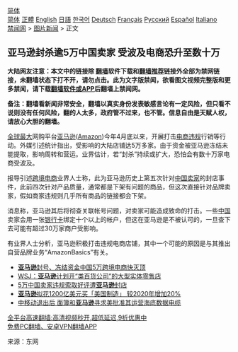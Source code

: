  <!-- 面包屑导航 --> <div class="breadcrumb"><!-- GTranslate: https://gtranslate.io/ -->  <div class="switcher notranslate">  <div class="selected">  <a href="#" onclick="return false;"> 简体</a>  </div>  <div class="option">  <a href="https://www.bannedbook.org" onclick="doGTranslate('zh-CN|zh-CN');jQuery('div.switcher div.selected a').html(jQuery(this).html());return false;" title="简体中文" class="nturl selected"> 简体</a>  <a href="https://www.bannedbook.org/zh-tw/" onclick="doGTranslate('zh-CN|zh-TW');jQuery('div.switcher div.selected a').html(jQuery(this).html());return false;" title="繁體中文" class="nturl"> 正體</a>  <a href="https://www.bannedbook.org/en/" onclick="doGTranslate('zh-CN|en');jQuery('div.switcher div.selected a').html(jQuery(this).html());return false;" title="English" class="nturl"> English</a>  <a href="https://www.bannedbook.org/ja/" onclick="doGTranslate('zh-CN|ja');jQuery('div.switcher div.selected a').html(jQuery(this).html());return false;" title="日本語" class="nturl"> 日語</a>  <a href="https://www.bannedbook.org/ko/" onclick="doGTranslate('zh-CN|ko');jQuery('div.switcher div.selected a').html(jQuery(this).html());return false;" title="한국어" class="nturl"> 한국어</a>  <a href="https://www.bannedbook.org/de/" onclick="doGTranslate('zh-CN|de');jQuery('div.switcher div.selected a').html(jQuery(this).html());return false;" title="Deutsch" class="nturl"> Deutsch</a>  <a href="https://www.bannedbook.org/fr/" onclick="doGTranslate('zh-CN|fr');jQuery('div.switcher div.selected a').html(jQuery(this).html());return false;" title="Français" class="nturl"> Français</a>  <a href="https://www.bannedbook.org/ru/" onclick="doGTranslate('zh-CN|ru');jQuery('div.switcher div.selected a').html(jQuery(this).html());return false;" title="Русский" class="nturl"> Русский</a>  <a href="https://www.bannedbook.org/es/" onclick="doGTranslate('zh-CN|es');jQuery('div.switcher div.selected a').html(jQuery(this).html());return false;" title="Español" class="nturl"> Español</a>  <a href="https://www.bannedbook.org/it/" onclick="doGTranslate('zh-CN|it');jQuery('div.switcher div.selected a').html(jQuery(this).html());return false;" title="Italiano" class="nturl"> Italiano</a>  </div>  </div>      <div class='breadcrumb-sub'><!-- Breadcrumb NavXT 6.3.0 --> <a href="https://www.bannedbook.org/" class="home">禁闻网</a> &gt; <a href="https://www.bannedbook.org/bnews/topimagenews/" class="category">图片新闻</a> &gt; 正文</div></div><h2>亚马逊封杀逾5万中国卖家 受波及电商恐升至数十万</h2> <p class="notice"><b>大陆网友注意：本文中的链接除 <a href="https://github.com/bannedbook/fanqiang" >翻墙</a>软件下载和<a href="https://github.com/killgcd/justmysocks/blob/master/README.md">翻墙推荐</a>链接外全部为禁网链接，未翻墙状态下打不开，请勿点击。此为文字版禁闻，欲看图文视频完整版和更多禁闻，请下载<a href="https://github.com/bannedbook/fanqiang">翻墙软件或APP</a>后翻墙上禁闻网。</p><p>备注：翻墙看新闻非常安全，翻墙以真实身份发表敏感言论有一定风险，但只看不说则没有任何风险，翻的人太多，政府管不过来，也不管。信息自由是天赋人权，请放心大胆的翻墙。</b></p>  <div class="entry"> <p id="conimg"><a href="https://www.bannedbook.org/bnews/tag/%E5%85%A8%E7%90%83%E6%9C%80%E5%A4%A7/" class="st_tag internal_tag" rel="tag" title="标签 全球最大 下的日志">全球最大</a>网购平台<a href="https://www.bannedbook.org/bnews/tag/%e4%ba%9a%e9%a9%ac%e9%80%8a/" class="st_tag internal_tag" rel="tag" title="标签 亚马逊 下的日志">亚马逊</a>(<a href="https://www.bannedbook.org/bnews/tag/amazon/" class="st_tag internal_tag" rel="tag" title="标签 Amazon 下的日志">Amazon</a>)今年4月底以来，开展打击<a href="https://www.bannedbook.org/bnews/tag/%E7%94%B5%E5%95%86/" class="st_tag internal_tag" rel="tag" title="标签 电商 下的日志">电商</a><a href="https://www.bannedbook.org/bnews/tag/%E8%BF%9D%E8%A7%84/" class="st_tag internal_tag" rel="tag" title="标签 违规 下的日志">违规</a>行销等行动。外媒引述统计指出，受影响的大陆店铺达5万多家。由于资金被亚马逊冻结未能提取，影响周转和营运。业界估计，若“封杀”持续或扩大，恐怕会有数十万家电商受波及。</p> <p>报导引述<a href="https://www.bannedbook.org/bnews/tag/%E8%B7%A8%E5%A2%83%E7%94%B5%E5%95%86/" class="st_tag internal_tag" rel="tag" title="标签 跨境电商 下的日志">跨境电商</a>业界人士称，此为亚马逊历史上第五次针对<span class='wp_keywordlink_affiliate'><a href="https://www.bannedbook.org/" title="中国" target="_blank">中国</a></span><a href="https://www.bannedbook.org/bnews/tag/%E5%8D%96%E5%AE%B6/" class="st_tag internal_tag" rel="tag" title="标签 卖家 下的日志">卖家</a>的封店事件，此前四次针对产品质量，通常都是下架有问题的商品，但这次直接针对品牌卖家，假如商家违规则几乎所有商品的链接都会下架。</p>  <p>消息称，亚马逊其后将彻查关联帐号问题，对卖家可能造成致命的打击。一些<a href="https://www.bannedbook.org/bnews/tag/%E4%B8%AD%E5%9B%BD/" class="st_tag internal_tag" rel="tag" title="标签 中国 下的日志">中国</a>卖家会用一张<a href="https://www.bannedbook.org/bnews/tag/%E9%93%B6%E8%A1%8C%E5%8D%A1/" class="st_tag internal_tag" rel="tag" title="标签 银行卡 下的日志">银行卡</a>绑定十个以上的帐户，但这在亚马逊是不被认可的，一旦查下去可能有超过30万家商户受影响。</p> <p>有业界人士分析，亚马逊积极打击违规电商店铺，其中一个可能的原因是与其推出自营品牌业务“AmazonBasics”有关。</p>  <ul class='op-related-articles' title='相关阅读'> <li><a href='https://www.bannedbook.org/bnews/baitai/20210822/1611231.html' target='_blank'><b>亚马逊</b>封号、冻结资金中国5万跨境电商快灭顶</a></li> <li><a href='https://www.bannedbook.org/bnews/cnnews/20210820/1609491.html' target='_blank'>WSJ：<b>亚马逊</b>计划开“类百货公司”的大型实体零售店</a></li> <li><a href='https://www.bannedbook.org/bnews/baitai/20210816/1607124.html' target='_blank'>5万中国卖家违规索取好评遭<b>亚马逊</b>封店</a></li> <li><a href='https://www.bannedbook.org/bnews/baitai/20210816/1607110.html' target='_blank'><b>亚马逊</b>拟花1200亿美元买「美国制造」 较2020年增加20%</a></li> <li><a href='https://www.bannedbook.org/bnews/baitai/20210816/1607052.html' target='_blank'>中移动退出后 面簿和<b>亚马逊</b>寻求美批准其运营海底数据电缆</a></li> </ul> <p class="texttj"> <a href="https://github.com/bannedbook/fanqiang/wiki/V2ray%E6%9C%BA%E5%9C%BA" target="_blank">全平台高速翻墙:高清视频秒开,超低延迟,9折优惠中</a><br/> <a href="https://github.com/bannedbook/fanqiang/wiki/%E7%A6%81%E9%97%BB%E7%BD%91%E5%AE%89%E5%8D%93%E7%BF%BB%E5%A2%99%E6%96%B0%E9%97%BBAPP" target="_blank">免费PC翻墙、安卓VPN翻墙APP</a></p><p> 来源：东网 </p> <a name='sharetosocial'></a>  <div style="margin-bottom:5px;padding-bottom:5px;clear:both"> <div id="archive-pix-1" class="banner-ads"> <!-- AuctionX Display platform tag START --> <div id="26318x728x90x621x_ADSLOT2" clicktrack="%%CLICK_URL_ESC%%"></div> <!-- AuctionX Display platform tag END --> </div> <div id="archive-pix-2" class="banner-ads"> <!-- AuctionX Display platform tag START --> <div id="26315x300x250x621x_ADSLOT2" clicktrack="%%CLICK_URL_ESC%%"></div> <!-- AuctionX Display platform tag END --> </div> </div>  <div id="archive-pix-1" class="banner-ads"> <!-- AuctionX Display platform tag START --> <div id="26318x728x90x621x_ADSLOT3" clicktrack="%%CLICK_URL_ESC%%"></div> <!-- AuctionX Display platform tag END --> </div> </div><!--END ENTRY--> 